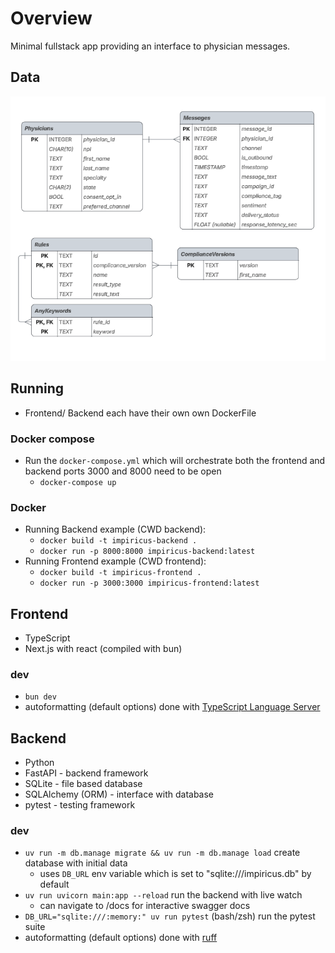 # Overview
Minimal fullstack app providing an interface to physician messages.
## Data
![db-diagram](assets/db-diagram.png)
## Running
- Frontend/ Backend each have their own own DockerFile
### Docker compose
- Run the `docker-compose.yml` which will orchestrate both the frontend and backend ports 3000 and 8000 need to be open
    - `docker-compose up`
### Docker
- Running Backend example (CWD backend):
    - `docker build -t impiricus-backend .`
    - `docker run -p 8000:8000 impiricus-backend:latest`
- Running Frontend example (CWD frontend):
    - `docker build -t impiricus-frontend .`
    - `docker run -p 3000:3000 impiricus-frontend:latest`

## Frontend
- TypeScript
- Next.js with react (compiled with bun)
### dev
- `bun dev` 
- autoformatting (default options) done with [TypeScript Language Server](https://github.com/typescript-language-server/typescript-language-server)
## Backend
- Python
- FastAPI - backend framework
- SQLite - file based database
- SQLAlchemy (ORM) - interface with database
- pytest - testing framework
### dev
- `uv run -m db.manage migrate && uv run -m db.manage load` create database with initial data
    - uses `DB_URL` env variable which is set to "sqlite:///impiricus.db" by default
- `uv run uvicorn main:app --reload` run the backend with live watch
    - can navigate to /docs for interactive swagger docs
- `DB_URL="sqlite:///:memory:" uv run pytest` (bash/zsh) run the pytest suite
- autoformatting (default options) done with [ruff](https://docs.astral.sh/ruff/formatter/)



